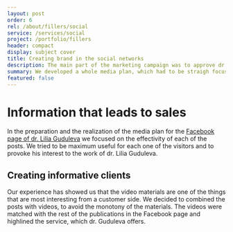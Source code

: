 ```yaml
---
layout: post
order: 6
rel: /about/fillers/social
service: /services/social
project: /portfolio/fillers
header: compact
display: subject cover
title: Creating brand in the social networks
description: The main part of the marketing campaign was to approve dr. Lilia Guduleva in the social networks as a high qualified specialist.
summary: We developed a whole media plan, which had to be straigh focused and to keep a high level of interest in the potential clients of dr. Lilia Guduleva, without being monotonous or boring
featured: false
---
```

# Information that leads to sales
In the preparation and the realization of the media plan for the [Facebook page of dr. Lilia Guduleva](https://www.facebook.com/fillers.bg) we focused on the effectivity of each of the posts. We tried to be maximum useful for each one of the visitors and to provoke his interest to the work of dr. Lilia Guduleva.

## Creating informative clients
Our experience has showed us that the video materials are one of the things that are most interesting from a customer side. We decided to combined the posts with videos, to avoid the monotony of the materials. The videos were matched with the rest of the publications in the Facebook page and highlined the service, which dr. Guduleva offers.